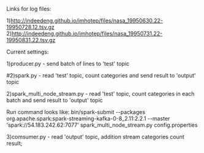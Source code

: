 Links for log files:

1)http://indeedeng.github.io/imhotep/files/nasa_19950630.22-19950728.12.tsv.gz
2)http://indeedeng.github.io/imhotep/files/nasa_19950731.22-19950831.22.tsv.gz

Current settings:

1)producer.py - send batch of lines to 'test' topic

#2)spark.py - read 'test' topic, count categories and send result to 'output' topic

2)spark_multi_node_stream.py - read 'test' topic, count categories in each batch and send result to 'output' topic

Run command looks like:
bin/spark-submit --packages org.apache.spark:spark-streaming-kafka-0-8_2.11:2.2.1 --master 'spark://54.183.242.62:7077' spark_multi_node_stream.py config.properties


3)comsumer.py - read 'output' topic, addition stream categories count result;
